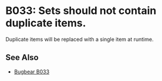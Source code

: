 # B033: Sets should not contain duplicate items.

Duplicate items will be replaced with a single item at runtime.

## See Also

* [Bugbear B033](https://github.com/PyCQA/flake8-bugbear?tab=readme-ov-file)
